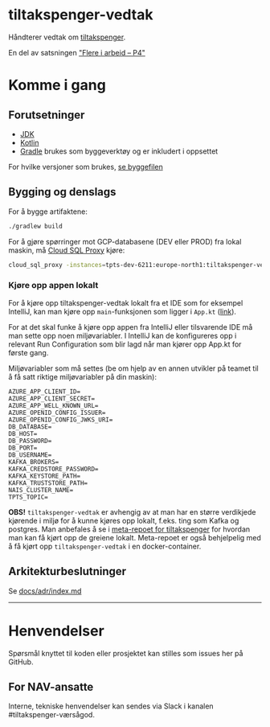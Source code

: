 tiltakspenger-vedtak
================

Håndterer vedtak om [tiltakspenger](https://www.nav.no/no/person/arbeid/oppfolging-og-tiltak-for-a-komme-i-jobb/stonader-ved-tiltak). 

En del av satsningen ["Flere i arbeid – P4"](https://memu.no/artikler/stor-satsing-skal-fornye-navs-utdaterte-it-losninger-og-digitale-verktoy/)


# Komme i gang
## Forutsetninger
- [JDK](https://jdk.java.net/)
- [Kotlin](https://kotlinlang.org/)
- [Gradle](https://gradle.org/) brukes som byggeverktøy og er inkludert i oppsettet

For hvilke versjoner som brukes, [se byggefilen](build.gradle.kts)

## Bygging og denslags
For å bygge artifaktene:

```sh
./gradlew build
```
For å gjøre spørringer mot GCP-databasene (DEV eller PROD) fra lokal maskin, må [Cloud SQL Proxy](https://cloud.google.com/sql/docs/postgres/sql-proxy) kjøre:

```sh
cloud_sql_proxy -instances=tpts-dev-6211:europe-north1:tiltakspenger-vedtak=tcp:5432 -enable_iam_login
```

### Kjøre opp appen lokalt

For å kjøre opp tiltakspenger-vedtak lokalt fra et IDE som for eksempel IntelliJ, kan man kjøre opp `main`-funksjonen 
som ligger i `App.kt` ([link](https://github.com/navikt/tiltakspenger-vedtak/blob/main/app/src/main/kotlin/no/nav/tiltakspenger/vedtak/App.kt)).

For at det skal funke å kjøre opp appen fra IntelliJ eller tilsvarende IDE må man sette opp noen miljøvariabler. I IntelliJ kan
de konfigureres opp i relevant Run Configuration som blir lagd når man kjører opp App.kt for første gang.

Miljøvariabler som må settes (be om hjelp av en annen utvikler på teamet til å få satt riktige miljøvariabler på din maskin):
```
AZURE_APP_CLIENT_ID=
AZURE_APP_CLIENT_SECRET=
AZURE_APP_WELL_KNOWN_URL=
AZURE_OPENID_CONFIG_ISSUER=
AZURE_OPENID_CONFIG_JWKS_URI=
DB_DATABASE=
DB_HOST=
DB_PASSWORD=
DB_PORT=
DB_USERNAME=
KAFKA_BROKERS=
KAFKA_CREDSTORE_PASSWORD=
KAFKA_KEYSTORE_PATH=
KAFKA_TRUSTSTORE_PATH=
NAIS_CLUSTER_NAME=
TPTS_TOPIC=
```

**OBS!** `tiltakspenger-vedtak` er avhengig av at man har en større verdikjede kjørende i miljø for å kunne kjøres opp 
lokalt, f.eks. ting som Kafka og postgres. Man anbefales å se i [meta-repoet for tiltakspenger](https://github.com/navikt/tiltakspenger) 
for hvordan man kan få kjørt opp de greiene lokalt. Meta-repoet er også behjelpelig med å få kjørt opp `tiltakspenger-vedtak` i en docker-container.

## Arkitekturbeslutninger
Se [docs/adr/index.md](docs/adr/index.md)

---

# Henvendelser

Spørsmål knyttet til koden eller prosjektet kan stilles som issues her på GitHub.

## For NAV-ansatte

Interne, tekniske henvendelser kan sendes via Slack i kanalen #tiltakspenger-værsågod.
